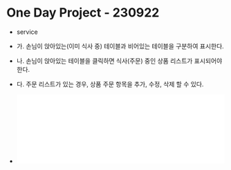 # One Day Project - 230922

- service
- 가. 손님이 앉아있는(이미 식사 중) 테이블과 비어있는 테이블을 구분하여 표시한다.
- 나. 손님이 앉아있는 테이블을 클릭하면 식사(주문) 중인 상품 리스트가 표시되어야 한다.
- 다. 주문 리스트가 있는 경우, 상품 주문 항목을 추가, 수정, 삭제 할 수 있다.

- ![주문 서비스 리스트 ](image.png)
